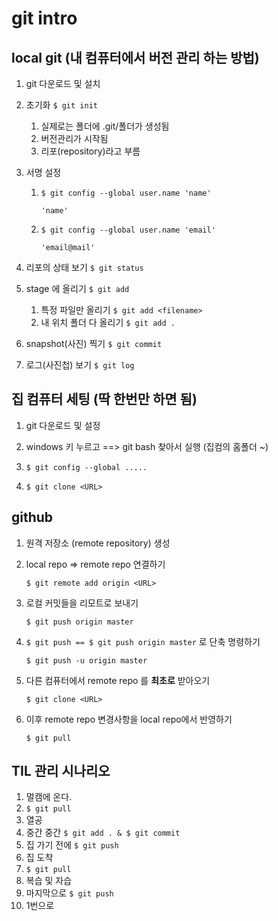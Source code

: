 # git intro

## local git (내 컴퓨터에서 버전 관리 하는 방법)

1. git 다운로드 및 설치

2. 초기화 ```$ git init```

   1.  실제로는 폴더에 .git/폴더가 생성됨
   2.  버전관리가 시작됨
   3.  리포(repository)라고 부름

3. 서명 설정

   1. ```$ git config --global user.name 'name'```

      ```'name'```

   2. ```$ git config --global user.name 'email'```

      ```'email@mail'```

4. 리포의 상태 보기 ```$ git status```

5. stage 에 올리기 ```$ git add```

   1. 특정 파일만 올리기 `$ git add <filename>`
   2.  내 위치 폴더 다 올리기 `$ git add .`

6. snapshot(사진) 찍기 ```$ git commit```

7. 로그(사진첩) 보기 ```$ git log```

   

## 집 컴퓨터 세팅 (딱 한번만 하면 됨)

1. git 다운로드 및 설정

2. windows 키 누르고 ==> git bash 찾아서 실행 (집컴의 홈폴더 ~)

3. `$ git config --global .....`

4. `$ git clone <URL>`

   

## github

1. 원격 저장소 (remote repository) 생성

2. local repo => remote repo 연결하기 

   `$ git remote add origin <URL>`

3. 로컬 커밋들을 리모트로 보내기 

   `$ git push origin master`

4. `$ git push == $ git push origin master` 로 단축 명령하기

   `$ git push -u origin master`

5. 다른 컴퓨터에서 remote repo 를 **최초로** 받아오기

   `$ git clone <URL>`

6. 이후 remote repo 변경사항을 local repo에서 반영하기

   `$ git pull`



## TIL 관리 시나리오

1. 멀캠에 온다.
2. `$ git pull`
3. 열공
4. 중간 중간 `$ git add . & $ git commit`
5. 집 가기 전에 `$ git push`
6. 집 도착
7. `$ git pull`
8. 복습 및 자습
9. 마지막으로 `$ git push`
10. 1번으로